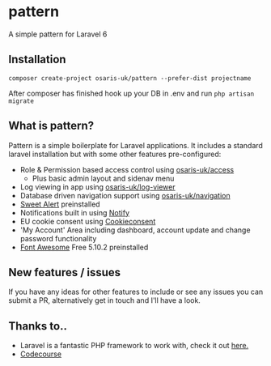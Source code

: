 # pattern
A simple pattern for Laravel 6

## Installation

`composer create-project osaris-uk/pattern --prefer-dist projectname`

After composer has finished hook up your DB in .env and run `php artisan migrate`

## What is pattern?

Pattern is a simple boilerplate for Laravel applications.  It includes a standard laravel installation but with some other features pre-configured:

 - Role & Permission based access control using [osaris-uk/access](https://github.com/osaris-uk/access)
   - Plus basic admin layout and sidenav menu
 - Log viewing in app using [osaris-uk/log-viewer](https://github.com/osaris-uk/log-viewer)
 - Database driven navigation support using [osaris-uk/navigation](https://github.com/osaris-uk/navigation)
 - [Sweet Alert](https://github.com/t4t5/sweetalert) preinstalled
 - Notifications built in using [Notify](https://github.com/codecourse/notify)
 - EU cookie consent using [Cookieconsent](https://github.com/insites/cookieconsent)
 - 'My Account' Area including dashboard, account update and change password functionality
 - [Font Awesome](https://fontawesome.com/) Free 5.10.2 preinstalled

## New features / issues

If you have any ideas for other features to include or see any issues you can submit a PR, alternatively get in touch and I'll have a look.

## Thanks to..

 - Laravel is a fantastic PHP framework to work with, check it out [here.](https://laravel.com/)
 - [Codecourse](https://www.codecourse.com)
 
